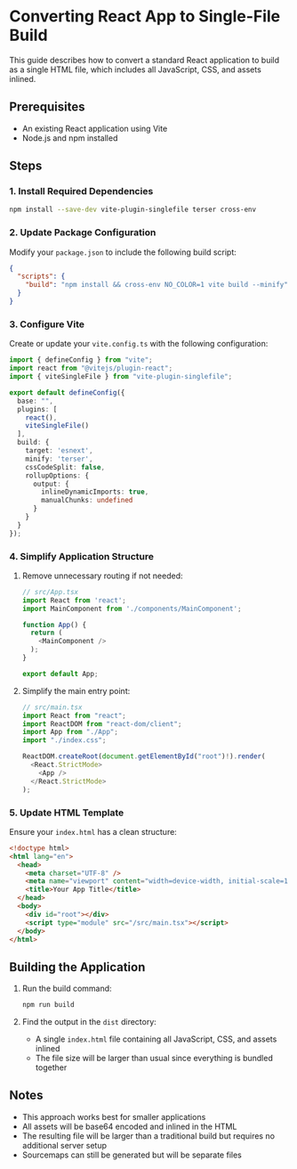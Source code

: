 # Converting React App to Single-File Build

This guide describes how to convert a standard React application to build as a single HTML file, which includes all JavaScript, CSS, and assets inlined.

## Prerequisites

- An existing React application using Vite
- Node.js and npm installed

## Steps

### 1. Install Required Dependencies

```bash
npm install --save-dev vite-plugin-singlefile terser cross-env
```

### 2. Update Package Configuration

Modify your `package.json` to include the following build script:

```json
{
  "scripts": {
    "build": "npm install && cross-env NO_COLOR=1 vite build --minify"
  }
}
```

### 3. Configure Vite

Create or update your `vite.config.ts` with the following configuration:

```typescript
import { defineConfig } from "vite";
import react from "@vitejs/plugin-react";
import { viteSingleFile } from "vite-plugin-singlefile";

export default defineConfig({
  base: "",
  plugins: [
    react(),
    viteSingleFile()
  ],
  build: {
    target: 'esnext',
    minify: 'terser',
    cssCodeSplit: false,
    rollupOptions: {
      output: {
        inlineDynamicImports: true,
        manualChunks: undefined
      }
    }
  }
});
```

### 4. Simplify Application Structure

1. Remove unnecessary routing if not needed:
   ```typescript
   // src/App.tsx
   import React from 'react';
   import MainComponent from './components/MainComponent';

   function App() {
     return (
       <MainComponent />
     );
   }

   export default App;
   ```

2. Simplify the main entry point:
   ```typescript
   // src/main.tsx
   import React from "react";
   import ReactDOM from "react-dom/client";
   import App from "./App";
   import "./index.css";

   ReactDOM.createRoot(document.getElementById("root")!).render(
     <React.StrictMode>
       <App />
     </React.StrictMode>
   );
   ```

### 5. Update HTML Template

Ensure your `index.html` has a clean structure:

```html
<!doctype html>
<html lang="en">
  <head>
    <meta charset="UTF-8" />
    <meta name="viewport" content="width=device-width, initial-scale=1.0" />
    <title>Your App Title</title>
  </head>
  <body>
    <div id="root"></div>
    <script type="module" src="/src/main.tsx"></script>
  </body>
</html>
```

## Building the Application

1. Run the build command:
   ```bash
   npm run build
   ```

2. Find the output in the `dist` directory:
   - A single `index.html` file containing all JavaScript, CSS, and assets inlined
   - The file size will be larger than usual since everything is bundled together

## Notes

- This approach works best for smaller applications
- All assets will be base64 encoded and inlined in the HTML
- The resulting file will be larger than a traditional build but requires no additional server setup
- Sourcemaps can still be generated but will be separate files
